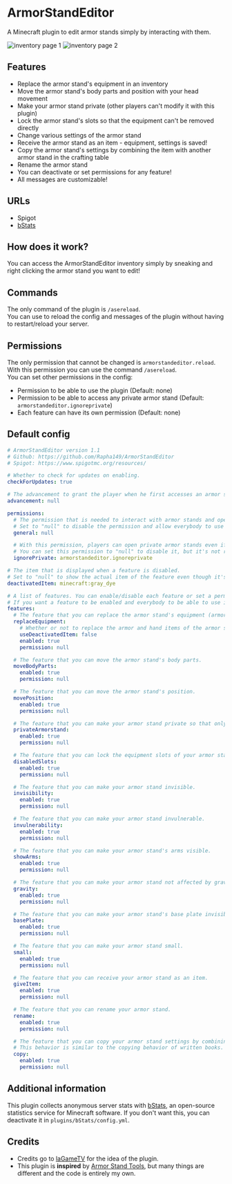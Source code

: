 # ArmorStandEditor
A Minecraft plugin to edit armor stands simply by interacting with them.

![inventory page 1](https://user-images.githubusercontent.com/49787110/219965884-ecb064e2-0168-4f7c-8321-374fd4511299.png)
![inventory page 2](https://user-images.githubusercontent.com/49787110/219965903-260b0d71-7737-4fc6-a53b-a7b09468983a.png)

## Features

- Replace the armor stand's equipment in an inventory
- Move the armor stand's body parts and position with your head movement
- Make your armor stand private (other players can't modify it with this plugin)
- Lock the armor stand's slots so that the equipment can't be removed directly
- Change various settings of the armor stand
- Receive the armor stand as an item - equipment, settings is saved!
- Copy the armor stand's settings by combining the item with another armor stand in the crafting table
- Rename the armor stand
- You can deactivate or set permissions for any feature!
- All messages are customizable!

## URLs

- Spigot
- [bStats](https://bstats.org/plugin/bukkit/Armor%20Stand%20Editor/17771)

## How does it work?

You can access the ArmorStandEditor inventory simply by sneaking and right clicking the armor stand you want to edit!

## Commands

The only command of the plugin is `/asereload`.  
You can use to reload the config and messages of the plugin without having to restart/reload your server.

## Permissions

The only permission that cannot be changed is `armorstandeditor.reload`. With this permission you can use the command `/asereload`.  
You can set other permissions in the config:
- Permission to be able to use the plugin (Default: none)
- Permission to be able to access any private armor stand (Default: `armorstandeditor.ignoreprivate`)
- Each feature can have its own permission (Default: none)

## Default config
```yaml
# ArmorStandEditor version 1.1
# Github: https://github.com/Rapha149/ArmorStandEditor
# Spigot: https://www.spigotmc.org/resources/

# Whether to check for updates on enabling.
checkForUpdates: true

# The advancement to grant the player when he first accesses an armor stand. Set to "null" to disable.
advancement: null

permissions:
  # The permission that is needed to interact with armor stands and open the menu.
  # Set to "null" to disable the permission and allow everybody to use the plugin.
  general: null

  # With this permission, players can open private armor stands even if they wouldn't have access to them.
  # You can set this permission to "null" to disable it, but it's not recommended as private armor stands would be available to everyone.
  ignorePrivate: armorstandeditor.ignoreprivate

# The item that is displayed when a feature is disabled.
# Set to "null" to show the actual item of the feature even though it's disabled.
deactivatedItem: minecraft:gray_dye

# A list of features. You can enable/disable each feature or set a permission to use a certain feature.
# If you want a feature to be enabled and everybody to be able to use it, set the permission to "null".
features:
  # The feature that you can replace the armor stand's equipment (armor and hand items) in the ASE inventory.
  replaceEquipment:
    # Whether or not to replace the armor and hand items of the armor stand with the disabled item when this feature is disabled.
    useDeactivatedItem: false
    enabled: true
    permission: null

  # The feature that you can move the armor stand's body parts.
  moveBodyParts:
    enabled: true
    permission: null

  # The feature that you can move the armor stand's position.
  movePosition:
    enabled: true
    permission: null

  # The feature that you can make your armor stand private so that only you can open its ASE inventory.
  privateArmorstand:
    enabled: true
    permission: null

  # The feature that you can lock the equipment slots of your armor stand so that players can't take items directly.
  disabledSlots:
    enabled: true
    permission: null

  # The feature that you can make your armor stand invisible.
  invisibility:
    enabled: true
    permission: null

  # The feature that you can make your armor stand invulnerable.
  invulnerability:
    enabled: true
    permission: null

  # The feature that you can make your armor stand's arms visible.
  showArms:
    enabled: true
    permission: null

  # The feature that you can make your armor stand not affected by gravity.
  gravity:
    enabled: true
    permission: null

  # The feature that you can make your armor stand's base plate invisible.
  basePlate:
    enabled: true
    permission: null

  # The feature that you can make your armor stand small.
  small:
    enabled: true
    permission: null

  # The feature that you can receive your armor stand as an item.
  giveItem:
    enabled: true
    permission: null

  # The feature that you can rename your armor stand.
  rename:
    enabled: true
    permission: null

  # The feature that you can copy your armor stand settings by combining a modified armor stand item with a normal armor stand item in the crafting table.
  # This behavior is similar to the copying behavior of written books.
  copy:
    enabled: true
    permission: null
```

## Additional information

This plugin collects anonymous server stats with [bStats](https://bstats.org), an open-source statistics service for Minecraft software. If you don't want this, you can deactivate it in `plugins/bStats/config.yml`.

## Credits

- Credits go to [laGameTV](https://lagametv.de/) for the idea of the plugin.
- This plugin is **inspired** by [Armor Stand Tools](https://www.spigotmc.org/resources/armor-stand-tools.2237/), but many things are different and the code is entirely my own.
